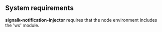 ## System requirements

__signalk-notification-injector__ requires that the node environment
includes the 'ws' module.

